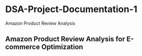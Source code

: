 # DSA-Project-Documentation-1
Amazon Product Review Analysis


## Amazon Product Review Analysis for E-commerce Optimization
